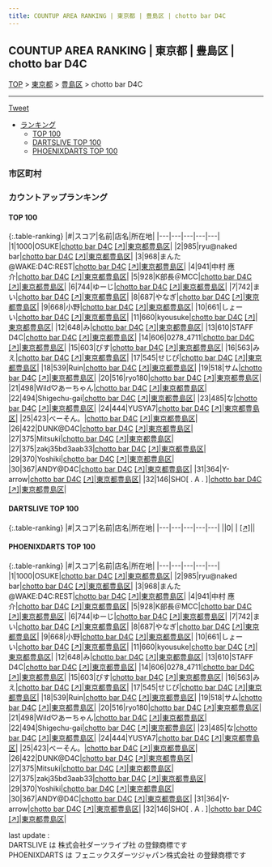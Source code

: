 ```yaml
---
title: COUNTUP AREA RANKING | 東京都 | 豊島区 | chotto bar D4C
---
```

## COUNTUP AREA RANKING | 東京都 | 豊島区 | chotto bar D4C

[TOP](/darts/rank/) > [東京都](/darts/rank/東京都/) > [豊島区](/darts/rank/東京都/豊島区/) > chotto bar D4C

___

<a href="https://twitter.com/share?ref_src=twsrc%5Etfw" data-text="COUNTUP AREA RANKING | 東京都豊島区chotto bar D4C" class="twitter-share-button" data-hashtags="DARTSLIVE,PHOENIXDARTS,darts,ダーツ" data-show-count="false">Tweet</a>

* [ランキング](#カウントアップランキング)
    * [TOP 100](#top-100)
    * [DARTSLIVE TOP 100](#dartslive-top-100)
    * [PHOENIXDARTS TOP 100](#phoenixdarts-top-100)

### 市区町村

<ul>

</ul>

### カウントアップランキング

#### TOP 100



{:.table-ranking}
|#|スコア|名前|店名|所在地|
|---|---|---|---|---|
|1|1000|<span class="rank-name-pd">OSUKE</span>|<a href="/darts/rank/shops/50045.html">chotto bar D4C</a> <a href="https://vs.phoenixdarts.com/jp/shop/shopDetailInfo/s_50045?s_seq=50045">[↗]</a>|<a href="/darts/rank/東京都/豊島区">東京都豊島区</a>|
|2|985|<span class="rank-name-pd">ryu@naked bar</span>|<a href="/darts/rank/shops/50045.html">chotto bar D4C</a> <a href="https://vs.phoenixdarts.com/jp/shop/shopDetailInfo/s_50045?s_seq=50045">[↗]</a>|<a href="/darts/rank/東京都/豊島区">東京都豊島区</a>|
|3|968|<span class="rank-name-pd">まんた@WAKE:D4C:REST</span>|<a href="/darts/rank/shops/50045.html">chotto bar D4C</a> <a href="https://vs.phoenixdarts.com/jp/shop/shopDetailInfo/s_50045?s_seq=50045">[↗]</a>|<a href="/darts/rank/東京都/豊島区">東京都豊島区</a>|
|4|941|<span class="rank-name-pd">中村 應介</span>|<a href="/darts/rank/shops/50045.html">chotto bar D4C</a> <a href="https://vs.phoenixdarts.com/jp/shop/shopDetailInfo/s_50045?s_seq=50045">[↗]</a>|<a href="/darts/rank/東京都/豊島区">東京都豊島区</a>|
|5|928|<span class="rank-name-pd">K部長＠MCC</span>|<a href="/darts/rank/shops/50045.html">chotto bar D4C</a> <a href="https://vs.phoenixdarts.com/jp/shop/shopDetailInfo/s_50045?s_seq=50045">[↗]</a>|<a href="/darts/rank/東京都/豊島区">東京都豊島区</a>|
|6|744|<span class="rank-name-pd">ゆーじ</span>|<a href="/darts/rank/shops/50045.html">chotto bar D4C</a> <a href="https://vs.phoenixdarts.com/jp/shop/shopDetailInfo/s_50045?s_seq=50045">[↗]</a>|<a href="/darts/rank/東京都/豊島区">東京都豊島区</a>|
|7|742|<span class="rank-name-pd">まい</span>|<a href="/darts/rank/shops/50045.html">chotto bar D4C</a> <a href="https://vs.phoenixdarts.com/jp/shop/shopDetailInfo/s_50045?s_seq=50045">[↗]</a>|<a href="/darts/rank/東京都/豊島区">東京都豊島区</a>|
|8|687|<span class="rank-name-pd">やなぎ</span>|<a href="/darts/rank/shops/50045.html">chotto bar D4C</a> <a href="https://vs.phoenixdarts.com/jp/shop/shopDetailInfo/s_50045?s_seq=50045">[↗]</a>|<a href="/darts/rank/東京都/豊島区">東京都豊島区</a>|
|9|668|<span class="rank-name-pd">小野</span>|<a href="/darts/rank/shops/50045.html">chotto bar D4C</a> <a href="https://vs.phoenixdarts.com/jp/shop/shopDetailInfo/s_50045?s_seq=50045">[↗]</a>|<a href="/darts/rank/東京都/豊島区">東京都豊島区</a>|
|10|661|<span class="rank-name-pd">しょーい</span>|<a href="/darts/rank/shops/50045.html">chotto bar D4C</a> <a href="https://vs.phoenixdarts.com/jp/shop/shopDetailInfo/s_50045?s_seq=50045">[↗]</a>|<a href="/darts/rank/東京都/豊島区">東京都豊島区</a>|
|11|660|<span class="rank-name-pd">kyousuke</span>|<a href="/darts/rank/shops/50045.html">chotto bar D4C</a> <a href="https://vs.phoenixdarts.com/jp/shop/shopDetailInfo/s_50045?s_seq=50045">[↗]</a>|<a href="/darts/rank/東京都/豊島区">東京都豊島区</a>|
|12|648|<span class="rank-name-pd">み</span>|<a href="/darts/rank/shops/50045.html">chotto bar D4C</a> <a href="https://vs.phoenixdarts.com/jp/shop/shopDetailInfo/s_50045?s_seq=50045">[↗]</a>|<a href="/darts/rank/東京都/豊島区">東京都豊島区</a>|
|13|610|<span class="rank-name-pd">STAFF    D4C</span>|<a href="/darts/rank/shops/50045.html">chotto bar D4C</a> <a href="https://vs.phoenixdarts.com/jp/shop/shopDetailInfo/s_50045?s_seq=50045">[↗]</a>|<a href="/darts/rank/東京都/豊島区">東京都豊島区</a>|
|14|606|<span class="rank-name-pd">0278_4711</span>|<a href="/darts/rank/shops/50045.html">chotto bar D4C</a> <a href="https://vs.phoenixdarts.com/jp/shop/shopDetailInfo/s_50045?s_seq=50045">[↗]</a>|<a href="/darts/rank/東京都/豊島区">東京都豊島区</a>|
|15|603|<span class="rank-name-pd">びす</span>|<a href="/darts/rank/shops/50045.html">chotto bar D4C</a> <a href="https://vs.phoenixdarts.com/jp/shop/shopDetailInfo/s_50045?s_seq=50045">[↗]</a>|<a href="/darts/rank/東京都/豊島区">東京都豊島区</a>|
|16|563|<span class="rank-name-pd">みえ</span>|<a href="/darts/rank/shops/50045.html">chotto bar D4C</a> <a href="https://vs.phoenixdarts.com/jp/shop/shopDetailInfo/s_50045?s_seq=50045">[↗]</a>|<a href="/darts/rank/東京都/豊島区">東京都豊島区</a>|
|17|545|<span class="rank-name-pd">せじぴ</span>|<a href="/darts/rank/shops/50045.html">chotto bar D4C</a> <a href="https://vs.phoenixdarts.com/jp/shop/shopDetailInfo/s_50045?s_seq=50045">[↗]</a>|<a href="/darts/rank/東京都/豊島区">東京都豊島区</a>|
|18|539|<span class="rank-name-pd">Ruin</span>|<a href="/darts/rank/shops/50045.html">chotto bar D4C</a> <a href="https://vs.phoenixdarts.com/jp/shop/shopDetailInfo/s_50045?s_seq=50045">[↗]</a>|<a href="/darts/rank/東京都/豊島区">東京都豊島区</a>|
|19|518|<span class="rank-name-pd">サム</span>|<a href="/darts/rank/shops/50045.html">chotto bar D4C</a> <a href="https://vs.phoenixdarts.com/jp/shop/shopDetailInfo/s_50045?s_seq=50045">[↗]</a>|<a href="/darts/rank/東京都/豊島区">東京都豊島区</a>|
|20|516|<span class="rank-name-pd">ryo180</span>|<a href="/darts/rank/shops/50045.html">chotto bar D4C</a> <a href="https://vs.phoenixdarts.com/jp/shop/shopDetailInfo/s_50045?s_seq=50045">[↗]</a>|<a href="/darts/rank/東京都/豊島区">東京都豊島区</a>|
|21|498|<span class="rank-name-pd">Wild♡あーちゃん</span>|<a href="/darts/rank/shops/50045.html">chotto bar D4C</a> <a href="https://vs.phoenixdarts.com/jp/shop/shopDetailInfo/s_50045?s_seq=50045">[↗]</a>|<a href="/darts/rank/東京都/豊島区">東京都豊島区</a>|
|22|494|<span class="rank-name-pd">Shigechu-gai</span>|<a href="/darts/rank/shops/50045.html">chotto bar D4C</a> <a href="https://vs.phoenixdarts.com/jp/shop/shopDetailInfo/s_50045?s_seq=50045">[↗]</a>|<a href="/darts/rank/東京都/豊島区">東京都豊島区</a>|
|23|485|<span class="rank-name-pd">な</span>|<a href="/darts/rank/shops/50045.html">chotto bar D4C</a> <a href="https://vs.phoenixdarts.com/jp/shop/shopDetailInfo/s_50045?s_seq=50045">[↗]</a>|<a href="/darts/rank/東京都/豊島区">東京都豊島区</a>|
|24|444|<span class="rank-name-pd">YUSYA7</span>|<a href="/darts/rank/shops/50045.html">chotto bar D4C</a> <a href="https://vs.phoenixdarts.com/jp/shop/shopDetailInfo/s_50045?s_seq=50045">[↗]</a>|<a href="/darts/rank/東京都/豊島区">東京都豊島区</a>|
|25|423|<span class="rank-name-pd">べーそん。</span>|<a href="/darts/rank/shops/50045.html">chotto bar D4C</a> <a href="https://vs.phoenixdarts.com/jp/shop/shopDetailInfo/s_50045?s_seq=50045">[↗]</a>|<a href="/darts/rank/東京都/豊島区">東京都豊島区</a>|
|26|422|<span class="rank-name-pd">DUNK@D4C</span>|<a href="/darts/rank/shops/50045.html">chotto bar D4C</a> <a href="https://vs.phoenixdarts.com/jp/shop/shopDetailInfo/s_50045?s_seq=50045">[↗]</a>|<a href="/darts/rank/東京都/豊島区">東京都豊島区</a>|
|27|375|<span class="rank-name-pd">Mitsuki</span>|<a href="/darts/rank/shops/50045.html">chotto bar D4C</a> <a href="https://vs.phoenixdarts.com/jp/shop/shopDetailInfo/s_50045?s_seq=50045">[↗]</a>|<a href="/darts/rank/東京都/豊島区">東京都豊島区</a>|
|27|375|<span class="rank-name-pd">zakj35bd3aab33</span>|<a href="/darts/rank/shops/50045.html">chotto bar D4C</a> <a href="https://vs.phoenixdarts.com/jp/shop/shopDetailInfo/s_50045?s_seq=50045">[↗]</a>|<a href="/darts/rank/東京都/豊島区">東京都豊島区</a>|
|29|370|<span class="rank-name-pd">Yoshiki</span>|<a href="/darts/rank/shops/50045.html">chotto bar D4C</a> <a href="https://vs.phoenixdarts.com/jp/shop/shopDetailInfo/s_50045?s_seq=50045">[↗]</a>|<a href="/darts/rank/東京都/豊島区">東京都豊島区</a>|
|30|367|<span class="rank-name-pd">ANDY@D4C</span>|<a href="/darts/rank/shops/50045.html">chotto bar D4C</a> <a href="https://vs.phoenixdarts.com/jp/shop/shopDetailInfo/s_50045?s_seq=50045">[↗]</a>|<a href="/darts/rank/東京都/豊島区">東京都豊島区</a>|
|31|364|<span class="rank-name-pd">Y-arrow</span>|<a href="/darts/rank/shops/50045.html">chotto bar D4C</a> <a href="https://vs.phoenixdarts.com/jp/shop/shopDetailInfo/s_50045?s_seq=50045">[↗]</a>|<a href="/darts/rank/東京都/豊島区">東京都豊島区</a>|
|32|146|<span class="rank-name-pd">SHO[ . A . ]</span>|<a href="/darts/rank/shops/50045.html">chotto bar D4C</a> <a href="https://vs.phoenixdarts.com/jp/shop/shopDetailInfo/s_50045?s_seq=50045">[↗]</a>|<a href="/darts/rank/東京都/豊島区">東京都豊島区</a>|


#### DARTSLIVE TOP 100



{:.table-ranking}
|#|スコア|名前|店名|所在地|
|---|---|---|---|---|
||0|<span class="rank-name-dl"> </span>|<a href="/darts/rank/shops/.html"></a> <a href="">[↗]</a>|<a href="/darts/rank//"></a>|


#### PHOENIXDARTS TOP 100



{:.table-ranking}
|#|スコア|名前|店名|所在地|
|---|---|---|---|---|
|1|1000|<span class="rank-name-pd">OSUKE</span>|<a href="/darts/rank/shops/50045.html">chotto bar D4C</a> <a href="https://vs.phoenixdarts.com/jp/shop/shopDetailInfo/s_50045?s_seq=50045">[↗]</a>|<a href="/darts/rank/東京都/豊島区">東京都豊島区</a>|
|2|985|<span class="rank-name-pd">ryu@naked bar</span>|<a href="/darts/rank/shops/50045.html">chotto bar D4C</a> <a href="https://vs.phoenixdarts.com/jp/shop/shopDetailInfo/s_50045?s_seq=50045">[↗]</a>|<a href="/darts/rank/東京都/豊島区">東京都豊島区</a>|
|3|968|<span class="rank-name-pd">まんた@WAKE:D4C:REST</span>|<a href="/darts/rank/shops/50045.html">chotto bar D4C</a> <a href="https://vs.phoenixdarts.com/jp/shop/shopDetailInfo/s_50045?s_seq=50045">[↗]</a>|<a href="/darts/rank/東京都/豊島区">東京都豊島区</a>|
|4|941|<span class="rank-name-pd">中村 應介</span>|<a href="/darts/rank/shops/50045.html">chotto bar D4C</a> <a href="https://vs.phoenixdarts.com/jp/shop/shopDetailInfo/s_50045?s_seq=50045">[↗]</a>|<a href="/darts/rank/東京都/豊島区">東京都豊島区</a>|
|5|928|<span class="rank-name-pd">K部長＠MCC</span>|<a href="/darts/rank/shops/50045.html">chotto bar D4C</a> <a href="https://vs.phoenixdarts.com/jp/shop/shopDetailInfo/s_50045?s_seq=50045">[↗]</a>|<a href="/darts/rank/東京都/豊島区">東京都豊島区</a>|
|6|744|<span class="rank-name-pd">ゆーじ</span>|<a href="/darts/rank/shops/50045.html">chotto bar D4C</a> <a href="https://vs.phoenixdarts.com/jp/shop/shopDetailInfo/s_50045?s_seq=50045">[↗]</a>|<a href="/darts/rank/東京都/豊島区">東京都豊島区</a>|
|7|742|<span class="rank-name-pd">まい</span>|<a href="/darts/rank/shops/50045.html">chotto bar D4C</a> <a href="https://vs.phoenixdarts.com/jp/shop/shopDetailInfo/s_50045?s_seq=50045">[↗]</a>|<a href="/darts/rank/東京都/豊島区">東京都豊島区</a>|
|8|687|<span class="rank-name-pd">やなぎ</span>|<a href="/darts/rank/shops/50045.html">chotto bar D4C</a> <a href="https://vs.phoenixdarts.com/jp/shop/shopDetailInfo/s_50045?s_seq=50045">[↗]</a>|<a href="/darts/rank/東京都/豊島区">東京都豊島区</a>|
|9|668|<span class="rank-name-pd">小野</span>|<a href="/darts/rank/shops/50045.html">chotto bar D4C</a> <a href="https://vs.phoenixdarts.com/jp/shop/shopDetailInfo/s_50045?s_seq=50045">[↗]</a>|<a href="/darts/rank/東京都/豊島区">東京都豊島区</a>|
|10|661|<span class="rank-name-pd">しょーい</span>|<a href="/darts/rank/shops/50045.html">chotto bar D4C</a> <a href="https://vs.phoenixdarts.com/jp/shop/shopDetailInfo/s_50045?s_seq=50045">[↗]</a>|<a href="/darts/rank/東京都/豊島区">東京都豊島区</a>|
|11|660|<span class="rank-name-pd">kyousuke</span>|<a href="/darts/rank/shops/50045.html">chotto bar D4C</a> <a href="https://vs.phoenixdarts.com/jp/shop/shopDetailInfo/s_50045?s_seq=50045">[↗]</a>|<a href="/darts/rank/東京都/豊島区">東京都豊島区</a>|
|12|648|<span class="rank-name-pd">み</span>|<a href="/darts/rank/shops/50045.html">chotto bar D4C</a> <a href="https://vs.phoenixdarts.com/jp/shop/shopDetailInfo/s_50045?s_seq=50045">[↗]</a>|<a href="/darts/rank/東京都/豊島区">東京都豊島区</a>|
|13|610|<span class="rank-name-pd">STAFF    D4C</span>|<a href="/darts/rank/shops/50045.html">chotto bar D4C</a> <a href="https://vs.phoenixdarts.com/jp/shop/shopDetailInfo/s_50045?s_seq=50045">[↗]</a>|<a href="/darts/rank/東京都/豊島区">東京都豊島区</a>|
|14|606|<span class="rank-name-pd">0278_4711</span>|<a href="/darts/rank/shops/50045.html">chotto bar D4C</a> <a href="https://vs.phoenixdarts.com/jp/shop/shopDetailInfo/s_50045?s_seq=50045">[↗]</a>|<a href="/darts/rank/東京都/豊島区">東京都豊島区</a>|
|15|603|<span class="rank-name-pd">びす</span>|<a href="/darts/rank/shops/50045.html">chotto bar D4C</a> <a href="https://vs.phoenixdarts.com/jp/shop/shopDetailInfo/s_50045?s_seq=50045">[↗]</a>|<a href="/darts/rank/東京都/豊島区">東京都豊島区</a>|
|16|563|<span class="rank-name-pd">みえ</span>|<a href="/darts/rank/shops/50045.html">chotto bar D4C</a> <a href="https://vs.phoenixdarts.com/jp/shop/shopDetailInfo/s_50045?s_seq=50045">[↗]</a>|<a href="/darts/rank/東京都/豊島区">東京都豊島区</a>|
|17|545|<span class="rank-name-pd">せじぴ</span>|<a href="/darts/rank/shops/50045.html">chotto bar D4C</a> <a href="https://vs.phoenixdarts.com/jp/shop/shopDetailInfo/s_50045?s_seq=50045">[↗]</a>|<a href="/darts/rank/東京都/豊島区">東京都豊島区</a>|
|18|539|<span class="rank-name-pd">Ruin</span>|<a href="/darts/rank/shops/50045.html">chotto bar D4C</a> <a href="https://vs.phoenixdarts.com/jp/shop/shopDetailInfo/s_50045?s_seq=50045">[↗]</a>|<a href="/darts/rank/東京都/豊島区">東京都豊島区</a>|
|19|518|<span class="rank-name-pd">サム</span>|<a href="/darts/rank/shops/50045.html">chotto bar D4C</a> <a href="https://vs.phoenixdarts.com/jp/shop/shopDetailInfo/s_50045?s_seq=50045">[↗]</a>|<a href="/darts/rank/東京都/豊島区">東京都豊島区</a>|
|20|516|<span class="rank-name-pd">ryo180</span>|<a href="/darts/rank/shops/50045.html">chotto bar D4C</a> <a href="https://vs.phoenixdarts.com/jp/shop/shopDetailInfo/s_50045?s_seq=50045">[↗]</a>|<a href="/darts/rank/東京都/豊島区">東京都豊島区</a>|
|21|498|<span class="rank-name-pd">Wild♡あーちゃん</span>|<a href="/darts/rank/shops/50045.html">chotto bar D4C</a> <a href="https://vs.phoenixdarts.com/jp/shop/shopDetailInfo/s_50045?s_seq=50045">[↗]</a>|<a href="/darts/rank/東京都/豊島区">東京都豊島区</a>|
|22|494|<span class="rank-name-pd">Shigechu-gai</span>|<a href="/darts/rank/shops/50045.html">chotto bar D4C</a> <a href="https://vs.phoenixdarts.com/jp/shop/shopDetailInfo/s_50045?s_seq=50045">[↗]</a>|<a href="/darts/rank/東京都/豊島区">東京都豊島区</a>|
|23|485|<span class="rank-name-pd">な</span>|<a href="/darts/rank/shops/50045.html">chotto bar D4C</a> <a href="https://vs.phoenixdarts.com/jp/shop/shopDetailInfo/s_50045?s_seq=50045">[↗]</a>|<a href="/darts/rank/東京都/豊島区">東京都豊島区</a>|
|24|444|<span class="rank-name-pd">YUSYA7</span>|<a href="/darts/rank/shops/50045.html">chotto bar D4C</a> <a href="https://vs.phoenixdarts.com/jp/shop/shopDetailInfo/s_50045?s_seq=50045">[↗]</a>|<a href="/darts/rank/東京都/豊島区">東京都豊島区</a>|
|25|423|<span class="rank-name-pd">べーそん。</span>|<a href="/darts/rank/shops/50045.html">chotto bar D4C</a> <a href="https://vs.phoenixdarts.com/jp/shop/shopDetailInfo/s_50045?s_seq=50045">[↗]</a>|<a href="/darts/rank/東京都/豊島区">東京都豊島区</a>|
|26|422|<span class="rank-name-pd">DUNK@D4C</span>|<a href="/darts/rank/shops/50045.html">chotto bar D4C</a> <a href="https://vs.phoenixdarts.com/jp/shop/shopDetailInfo/s_50045?s_seq=50045">[↗]</a>|<a href="/darts/rank/東京都/豊島区">東京都豊島区</a>|
|27|375|<span class="rank-name-pd">Mitsuki</span>|<a href="/darts/rank/shops/50045.html">chotto bar D4C</a> <a href="https://vs.phoenixdarts.com/jp/shop/shopDetailInfo/s_50045?s_seq=50045">[↗]</a>|<a href="/darts/rank/東京都/豊島区">東京都豊島区</a>|
|27|375|<span class="rank-name-pd">zakj35bd3aab33</span>|<a href="/darts/rank/shops/50045.html">chotto bar D4C</a> <a href="https://vs.phoenixdarts.com/jp/shop/shopDetailInfo/s_50045?s_seq=50045">[↗]</a>|<a href="/darts/rank/東京都/豊島区">東京都豊島区</a>|
|29|370|<span class="rank-name-pd">Yoshiki</span>|<a href="/darts/rank/shops/50045.html">chotto bar D4C</a> <a href="https://vs.phoenixdarts.com/jp/shop/shopDetailInfo/s_50045?s_seq=50045">[↗]</a>|<a href="/darts/rank/東京都/豊島区">東京都豊島区</a>|
|30|367|<span class="rank-name-pd">ANDY@D4C</span>|<a href="/darts/rank/shops/50045.html">chotto bar D4C</a> <a href="https://vs.phoenixdarts.com/jp/shop/shopDetailInfo/s_50045?s_seq=50045">[↗]</a>|<a href="/darts/rank/東京都/豊島区">東京都豊島区</a>|
|31|364|<span class="rank-name-pd">Y-arrow</span>|<a href="/darts/rank/shops/50045.html">chotto bar D4C</a> <a href="https://vs.phoenixdarts.com/jp/shop/shopDetailInfo/s_50045?s_seq=50045">[↗]</a>|<a href="/darts/rank/東京都/豊島区">東京都豊島区</a>|
|32|146|<span class="rank-name-pd">SHO[ . A . ]</span>|<a href="/darts/rank/shops/50045.html">chotto bar D4C</a> <a href="https://vs.phoenixdarts.com/jp/shop/shopDetailInfo/s_50045?s_seq=50045">[↗]</a>|<a href="/darts/rank/東京都/豊島区">東京都豊島区</a>|


<div class="footer border-top border-gray-light mt-5 pt-3 text-right text-gray">
    last update : <span style="font-weight: italic" id="foot_last_modified"></span><br />
    DARTSLIVE は 株式会社ダーツライブ社 の登録商標です<br />
    PHOENIXDARTS は フェニックスダーツジャパン株式会社 の登録商標です<br />
</div>

<script src="https://cdnjs.cloudflare.com/ajax/libs/jquery.tablesorter/2.31.3/js/jquery.tablesorter.min.js" integrity="sha512-qzgd5cYSZcosqpzpn7zF2ZId8f/8CHmFKZ8j7mU4OUXTNRd5g+ZHBPsgKEwoqxCtdQvExE5LprwwPAgoicguNg==" crossorigin="anonymous" referrerpolicy="no-referrer"></script>
<link rel="stylesheet" href="https://cdnjs.cloudflare.com/ajax/libs/jquery.tablesorter/2.31.3/css/theme.default.min.css" integrity="sha512-wghhOJkjQX0Lh3NSWvNKeZ0ZpNn+SPVXX1Qyc9OCaogADktxrBiBdKGDoqVUOyhStvMBmJQ8ZdMHiR3wuEq8+w==" crossorigin="anonymous" referrerpolicy="no-referrer" />
<script>
$(function() {
    $(".table-ranking").tablesorter({sortList:[[0, 0]]});
    $("#foot_last_modified").text(formatDate(new Date(document.lastModified), 'yyyy-MM-dd HH:mm:ss'));
});
</script>

<script async src="https://platform.twitter.com/widgets.js" charset="utf-8"></script>